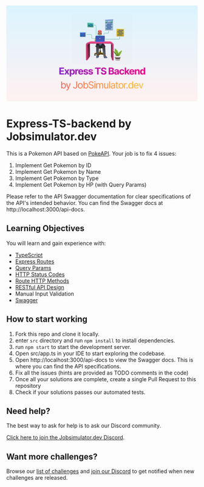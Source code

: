 ![](./image.svg)

# Express-TS-backend by Jobsimulator.dev

This is a Pokemon API based on [PokeAPI](https://pokeapi.co/). Your job is to fix 4 issues:

1. Implement Get Pokemon by ID
1. Implement Get Pokemon by Name
1. Implement Get Pokemon by Type
1. Implement Get Pokemon by HP (with Query Params)

Please refer to the API Swagger documentation for clear specifications of the API's intended behavior. You can find the Swagger docs at http://localhost:3000/api-docs.

## Learning Objectives

You will learn and gain experience with:

- [TypeScript](https://www.typescriptlang.org/)
- [Express Routes](https://expressjs.com/en/guide/routing.html)
- [Query Params](https://expressjs.com/en/api.html#req.params)
- [HTTP Status Codes](https://expressjs.com/en/api.html#res.status)
- [Route HTTP Methods](https://expressjs.com/en/api.html#router.METHOD)
- [RESTful API Design](https://restfulapi.net/)
- Manual Input Validation
- [Swagger](https://swagger.io/)

## How to start working

1. Fork this repo and clone it locally.
1. enter `src` directory and run `npm install` to install dependencies.
1. run `npm start` to start the development server.
1. Open src/app.ts in your IDE to start exploring the codebase.
1. Open http://localhost:3000/api-docs to view the Swagger docs. This is where you can find the API specifications.
1. Fix all the issues (hints are provided as TODO comments in the code)
1. Once all your solutions are complete, create a single Pull Request to this repository
1. Check if your solutions passes our automated tests.

## Need help?

The best way to ask for help is to ask our Discord community.

[Click here to join the Jobsimulator.dev Discord](https://discord.gg/6VsSMZaM7q).

## Want more challenges?

Browse our [list of challenges](https://jobsimulator.gumroad.com/) and [join our Discord](https://discord.gg/6VsSMZaM7q) to get notified when new challenges are released.
